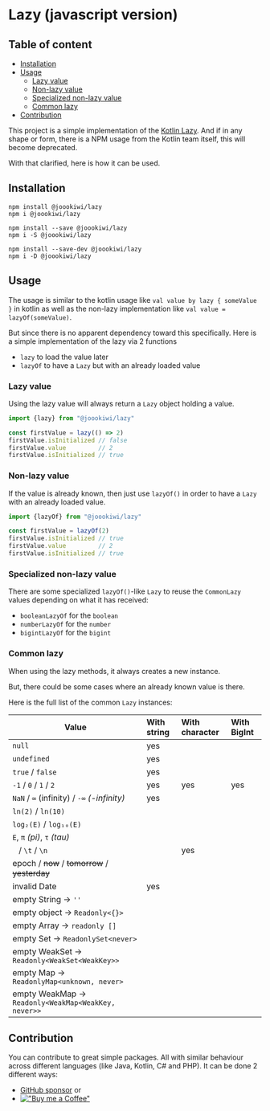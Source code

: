 # Lazy (javascript version)

## Table of content
* [Installation](#installation)
* [Usage](#usage)
  * [Lazy value](#lazy-value)
  * [Non-lazy value](#non-lazy-value)
  * [Specialized non-lazy value](#specialized-non-lazy-value)
  * [Common lazy](#common-lazy)
* [Contribution](#contribution)

This project is a simple implementation of the [Kotlin Lazy](https://kotlinlang.org/api/latest/jvm/stdlib/kotlin/-lazy/).
And if in any shape or form, there is a NPM usage from the Kotlin team itself, this will become deprecated.

With that clarified, here is how it can be used.

## Installation
```
npm install @joookiwi/lazy
npm i @joookiwi/lazy

npm install --save @joookiwi/lazy
npm i -S @joookiwi/lazy

npm install --save-dev @joookiwi/lazy
npm i -D @joookiwi/lazy
```

## Usage
The usage is similar to the kotlin usage like `val value by lazy { someValue }` in kotlin
as well as the non-lazy implementation like `val value = lazyOf(someValue)`.

But since there is no apparent dependency toward this specifically.
Here is a simple implementation of the lazy via 2 functions
 - `lazy` to load the value later
 - `lazyOf` to have a `Lazy` but with an already loaded value

### Lazy value

Using the lazy value will always return a `Lazy` object holding a value.

```javascript
import {lazy} from "@joookiwi/lazy"

const firstValue = lazy(() => 2)
firstValue.isInitialized // false
firstValue.value         // 2
firstValue.isInitialized // true
```
### Non-lazy value

If the value is already known, then just use `lazyOf()` in order to have a `Lazy` with an already loaded value.

```javascript
import {lazyOf} from "@joookiwi/lazy"

const firstValue = lazyOf(2)
firstValue.isInitialized // true
firstValue.value         // 2
firstValue.isInitialized // true
```

### Specialized non-lazy value

There are some specialized `lazyOf()`-like `Lazy` to reuse the `CommonLazy` values depending on what it has received:
 - `booleanLazyOf` for the `boolean`
 - `numberLazyOf` for the `number`
 - `bigintLazyOf` for the `bigint`

### Common lazy

When using the lazy methods,
it always creates a new instance.

But, there could be some cases where an already known value is there.

Here is the full list of the common `Lazy` instances:

| Value                                               | With string | With character | With BigInt |
|-----------------------------------------------------|:------------|:---------------|:------------|
| `null`                                              | yes         |                |             |
| `undefined`                                         | yes         |                |             |
| `true` / `false`                                    | yes         |                |             |
| `-1` / `0` / `1` / `2`                              | yes         | yes            | yes         |
| `NaN` / `∞` (infinity) / `-∞` _(-infinity)_         | yes         |                |             |
| `ln(2)` / `ln(10)`                                  |             |                |             |
| `log₂(E)` / `log₁₀(E)`                              |             |                |             |
| `E`, `π` _(pi)_, `τ` _(tau)_                        |             |                |             |
| ` ` / `\t` / `\n`                                   |             | yes            |             |
| epoch / ~~now~~ / ~~tomorrow~~ / ~~yesterday~~      |             |                |             |
| invalid Date                                        | yes         |                |             |
| empty String → `''`                                 |             |                |             |
| empty object → `Readonly<{}>`                       |             |                |             |
| empty Array → `readonly []`                         |             |                |             |
| empty Set → `ReadonlySet<never>`                    |             |                |             |
| empty WeakSet → `Readonly<WeakSet<WeakKey>>`        |             |                |             |
| empty Map → `ReadonlyMap<unknown, never>`           |             |                |             |
| empty WeakMap → `Readonly<WeakMap<WeakKey, never>>` |             |                |             |


## Contribution
You can contribute to great simple packages.
All with similar behaviour across different languages (like Java, Kotlin, C# and PHP).
It can be done 2 different ways:
- [GitHub sponsor](https://github.com/sponsors/joooKiwi) or
- [!["Buy me a Coffee"](https://img.buymeacoffee.com/button-api/?&button_colour=40DCA5&font_colour=ffffff&font_family=Cookie&outline_colour=000000&coffee_colour=FFDD00)](https://www.buymeacoffee.com/joookiwi)
